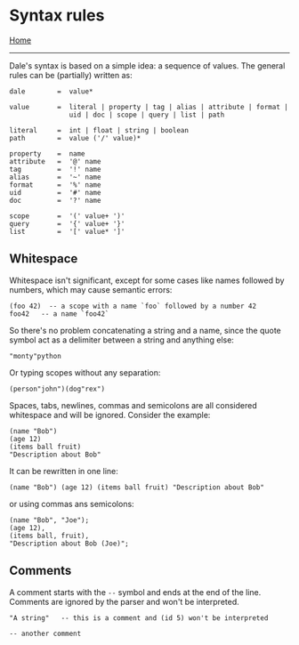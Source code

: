  # Syntax rules

[Home](../README.md)

---

Dale's syntax is based on a simple idea: a sequence of values. The general rules can be (partially) written as:

```
dale        =  value*

value       =  literal | property | tag | alias | attribute | format |
               uid | doc | scope | query | list | path

literal     =  int | float | string | boolean
path        =  value ('/' value)*

property    =  name
attribute   =  '@' name
tag         =  '!' name
alias       =  '~' name
format      =  '%' name
uid         =  '#' name
doc         =  '?' name

scope       =  '(' value+ ')'
query       =  '{' value+ '}'
list        =  '[' value* ']'
```

## Whitespace

Whitespace isn't significant, except for some cases like names followed by numbers, which may cause semantic errors:

```
(foo 42)  -- a scope with a name `foo` followed by a number 42
foo42   -- a name `foo42`
```

So there's no problem concatenating a string and a name, since the quote symbol act as a delimiter between a string and anything else:

```
"monty"python
```

Or typing scopes without any separation:

```
(person"john")(dog"rex")
```

Spaces, tabs, newlines, commas and semicolons are all considered whitespace and will be ignored. Consider the example:

```
(name "Bob")
(age 12)
(items ball fruit)
"Description about Bob"
```

It can be rewritten in one line:

```
(name "Bob") (age 12) (items ball fruit) "Description about Bob"
```

or using commas ans semicolons:

```
(name "Bob", "Joe");
(age 12),
(items ball, fruit),
"Description about Bob (Joe)";
```


## Comments

A comment starts with the `--` symbol and ends at the end of the line. Comments are ignored by the parser and won't be interpreted.

```
"A string"   -- this is a comment and (id 5) won't be interpreted

-- another comment
```
